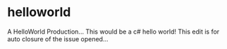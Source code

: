 # helloworld
A HelloWorld Production...
This would be a c# hello world!
This edit is for auto closure of the issue opened...
